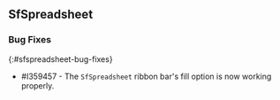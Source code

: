 ## SfSpreadsheet

### Bug Fixes
{:#sfspreadsheet-bug-fixes}
* \#I359457 - The `SfSpreadsheet` ribbon bar's fill option is now working properly.
